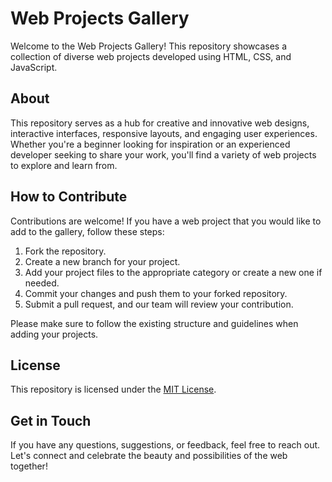 # Web Projects Gallery

Welcome to the Web Projects Gallery! This repository showcases a collection of diverse web projects developed using HTML, CSS, and JavaScript.

## About

This repository serves as a hub for creative and innovative web designs, interactive interfaces, responsive layouts, and engaging user experiences. Whether you're a beginner looking for inspiration or an experienced developer seeking to share your work, you'll find a variety of web projects to explore and learn from.

## How to Contribute

Contributions are welcome! If you have a web project that you would like to add to the gallery, follow these steps:

1. Fork the repository.
2. Create a new branch for your project.
3. Add your project files to the appropriate category or create a new one if needed.
4. Commit your changes and push them to your forked repository.
5. Submit a pull request, and our team will review your contribution.

Please make sure to follow the existing structure and guidelines when adding your projects.

## License

This repository is licensed under the [MIT License](LICENSE).

## Get in Touch

If you have any questions, suggestions, or feedback, feel free to reach out. Let's connect and celebrate the beauty and possibilities of the web together!





